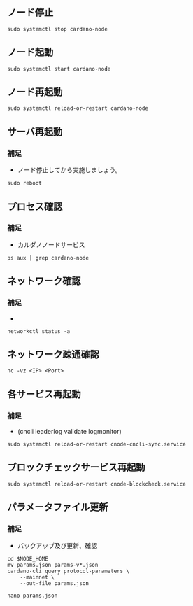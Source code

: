## ノード停止
```
sudo systemctl stop cardano-node
```

## ノード起動
```
sudo systemctl start cardano-node
```

## ノード再起動
```
sudo systemctl reload-or-restart cardano-node
```

## サーバ再起動
### 補足
- ノード停止してから実施しましょう。
```
sudo reboot
```

## プロセス確認
### 補足
- カルダノノードサービス
```
ps aux | grep cardano-node
```

## ネットワーク確認
### 補足
-
```
networkctl status -a
```

## ネットワーク疎通確認
```
nc -vz <IP> <Port>
```

## 各サービス再起動
### 補足
- (cncli leaderlog validate logmonitor)
```
sudo systemctl reload-or-restart cnode-cncli-sync.service
```

## ブロックチェックサービス再起動
```
sudo systemctl reload-or-restart cnode-blockcheck.service
```

## パラメータファイル更新
### 補足
- バックアップ及び更新、確認
```
cd $NODE_HOME
mv params.json params-v*.json
cardano-cli query protocol-parameters \
    --mainnet \
    --out-file params.json
```
`nano params.json`
